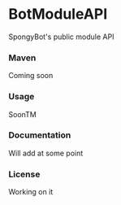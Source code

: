 # BotModuleAPI
SpongyBot's public module API

### Maven
Coming soon

### Usage
SoonTM

### Documentation
Will add at some point

### License
Working on it
